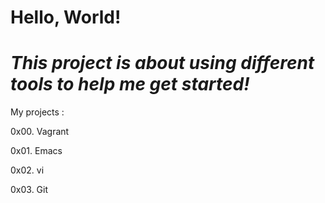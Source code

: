 **Hello, World!**
================
*This project is about using different tools to help me get started!*
========================================================================
My projects :

0x00. Vagrant

0x01. Emacs

0x02. vi

0x03. Git